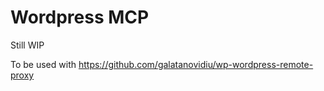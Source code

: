 # Wordpress MCP

Still WIP

To be used with https://github.com/galatanovidiu/wp-wordpress-remote-proxy
